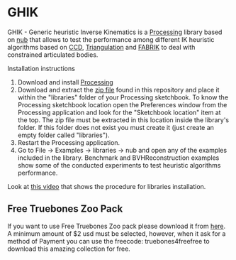 # GHIK

GHIK - Generic heuristic Inverse Kinematics is a [Processing](https://processing.org/) library based on [nub](https://github.com/VisualComputing/nub) that allows to test the performance among different IK heuristic algorithms based on [CCD](https://www.tandfonline.com/doi/abs/10.1080/2165347X.2013.823362), [Triangulation](http://ir.canterbury.ac.nz/bitstream/10092/743/1/12607089_ivcnz07.pdf) and [FABRIK](http://andreasaristidou.com/FABRIK.html) to deal with constrained articulated bodies.

Installation instructions

1. Download and install [Processing](https://processing.org/download/)
2. Download and extract the [zip file](https://github.com/InverseKinematicsGHIK/GHIK/raw/main/ghik_nub.zip) found in this repository and place it within the "libraries" folder of your Processing sketchbook. To know the Processing sketchbook location open the Preferences window from the Processing application and look for the "Sketchbook location" item at the top. The zip file must be extracted in this location inside the library's folder. If this folder does not exist you must create it (just create an empty folder called "libraries").
3. Restart the Processing application. 
4. Go to File -> Examples -> libraries -> nub and open any of the examples included in the library. Benchmark and BVHReconstruction examples show some of the conducted experiments to test heuristic algorithms performance.

Look at [this video](https://www.youtube.com/watch?v=MMbubxV6SzE) that shows the procedure for libraries installation.

## Free Truebones Zoo Pack
If you want to use Free Truebones Zoo pack please download it from [here](https://gumroad.com/l/skZMC). 
A minimum amount of $2 usd must be selected, however, when it ask for a method of Payment you can use the freecode: truebones4freefree to download this amazing collection for free.



